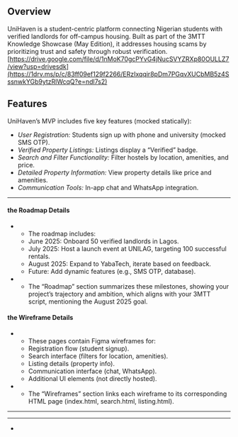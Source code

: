 

## Overview
UniHaven is a student-centric platform connecting Nigerian students with verified landlords for off-campus housing. Built as part of the 3MTT Knowledge Showcase (May Edition), it addresses housing scams by prioritizing trust and safety through robust verification. [https://drive.google.com/file/d/1nMoK70gcPYvG4jNucSVYZRXp80OULLZ7/view?usp=drivesdk](https://1drv.ms/p/c/83ff09ef129f2266/ERzIxqqir8pDm7PGqvXUCbMB5z4SssnwkYGb9ytzRlWcqQ?e=ndl7s2)
## Features
UniHaven’s MVP includes five key features (mocked statically):
- *User Registration:* Students sign up with phone and university (mocked SMS OTP).
- *Verified Property Listings:* Listings display a “Verified” badge.
- *Search and Filter Functionality:* Filter hostels by location, amenities, and price.
- *Detailed Property Information:* View property details like price and amenities.
- *Communication Tools:* In-app chat and WhatsApp integration.
- ---

####  the Roadmap Details
- * The roadmap includes:
  - June 2025: Onboard 50 verified landlords in Lagos.
  - July 2025: Host a launch event at UNILAG, targeting 100 successful rentals.
  - August 2025: Expand to YabaTech, iterate based on feedback.
  - Future: Add dynamic features (e.g., SMS OTP, database).
- * The “Roadmap” section summarizes these milestones, showing your project’s trajectory and ambition, which aligns with your 3MTT script, mentioning the August 2025 goal.

#### the Wireframe Details
- * These pages contain Figma wireframes for:
  -  Registration flow (student signup).
  - Search interface (filters for location, amenities).
  - Listing details (property info).
  - Communication interface (chat, WhatsApp).
  - Additional UI elements (not directly hosted).
- * The “Wireframes” section links each wireframe to its corresponding HTML page (index.html, search.html, listing.html).


  
     




---


---



-
